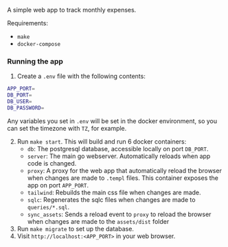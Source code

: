 A simple web app to track monthly expenses.

Requirements:
- `make`
- `docker-compose`

### Running the app
1. Create a `.env` file with the following contents:
```sh
APP_PORT=
DB_PORT=
DB_USER=
DB_PASSWORD=
```
Any variables you set in `.env` will be set in the docker environment, so you can set the timezone with `TZ`, for example.

2. Run `make start`. This will build and run 6 docker containers:
    - `db`: The postgresql database, accessible locally on port `DB_PORT`.
    - `server`: The main go webserver. Automatically reloads when app code is changed.
    - `proxy`: A proxy for the web app that automatically reload the browser when changes are made to `.templ` files. This container exposes the app on port `APP_PORT`.
    - `tailwind`: Rebuilds the main css file when changes are made.
    - `sqlc`: Regenerates the sqlc files when changes are made to `queries/*.sql`.
    - `sync_assets`: Sends a reload event to `proxy` to reload the browser when changes are made to the `assets/dist` folder
3. Run `make migrate` to set up the database.
4. Visit `http://localhost:<APP_PORT>` in your web browser.

